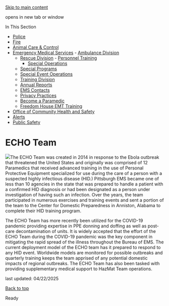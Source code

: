 [Skip to main content](https://www.pittsburghpa.gov/Safety/Emergency-Medical-Services/Rescue-Division/Special-Operations/ECHO-Team#main-content)

opens in new tab or window

In This Section

- [Police](https://www.pittsburghpa.gov/Safety/Police)
- [Fire](https://www.pittsburghpa.gov/Safety/Fire)
- [Animal Care & Control](https://www.pittsburghpa.gov/Safety/Animal-Care-Control)
- [Emergency Medical Services](https://www.pittsburghpa.gov/Safety/Emergency-Medical-Services)  - [Ambulance Division](https://www.pittsburghpa.gov/Safety/Emergency-Medical-Services/Ambulance-Division)
  - [Rescue Division](https://www.pittsburghpa.gov/Safety/Emergency-Medical-Services/Rescue-Division)    - [Personnel Training](https://www.pittsburghpa.gov/Safety/Emergency-Medical-Services/Rescue-Division/Personnel-Training)
    - [Special Operations](https://www.pittsburghpa.gov/Safety/Emergency-Medical-Services/Rescue-Division/Special-Operations)
  - [Special Programs](https://www.pittsburghpa.gov/Safety/Emergency-Medical-Services/Special-Programs)
  - [Special Event Operations](https://www.pittsburghpa.gov/Safety/Emergency-Medical-Services/Special-Event-Operations)
  - [Training Division](https://www.pittsburghpa.gov/Safety/Emergency-Medical-Services/Training-Division)
  - [Annual Reports](https://www.pittsburghpa.gov/Safety/Emergency-Medical-Services/Annual-Reports)
  - [EMS Contacts](https://www.pittsburghpa.gov/Safety/Emergency-Medical-Services/EMS-Contacts)
  - [Privacy Practices](https://www.pittsburghpa.gov/Safety/Emergency-Medical-Services/Privacy-Practices)
  - [Become a Paramedic](https://www.pittsburghpa.gov/Safety/Emergency-Medical-Services/Become-a-Paramedic)
  - [Freedom House EMT Training](https://www.pittsburghpa.gov/Safety/Emergency-Medical-Services/Freedom-House-EMT-Training)
- [Office of Community Health and Safety](https://www.pittsburghpa.gov/Safety/Office-of-Community-Health-and-Safety)
- [Alerts](https://www.pittsburghpa.gov/Safety/Alerts)
- [Public Safety](https://www.pittsburghpa.gov/Safety/Public-Safety)

# ECHO Team

![](https://www.pittsburghpa.gov/files/assets/city/v/1/public-safety/images/24567_echo_image_2_final.jpg)The ECHO Team was created in 2014 in response to the Ebola outbreak that threatened the United States and originally was comprised of 12 Paramedics that received advanced training in the use of Personal Protective Equipment specialized for use during the care of a person with a suspected highly infectious disease (HID.) Pittsburgh EMS became one of less than 10 agencies in the state that was prepared to handle a patient with a confirmed HID diagnosis or had been designated as a person under investigation of having such an infection. Over the years, the team participated in numerous exercises and training events and sent a portion of the team to the Center for Domestic Preparedness in Anniston, Alabama to complete their HID training program.

The ECHO Team has more recently been utilized for the COVID-19 pandemic providing expertise in PPE donning and doffing as well as post-care decontamination of units. It is widely accepted that the effort of the ECHO Team during the COVID-19 pandemic was the key component in mitigating the rapid spread of the illness throughout the Bureau of EMS. The current deployment model of the ECHO team has it prepared to respond to any HID event. Worldwide models are monitored for possible outbreaks and quarterly training keeps the team apprised of any potential domestic impacts of regional outbreaks. The ECHO Team has also been tasked with providing supplementary medical support to HazMat Team operations.

last updated: 04/22/2025

[Back to top](https://www.pittsburghpa.gov/Safety/Emergency-Medical-Services/Rescue-Division/Special-Operations/ECHO-Team#body-top)

Ready
